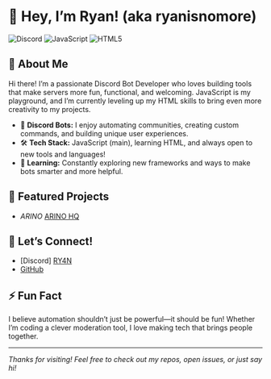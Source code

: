 # 👋 Hey, I’m Ryan! (aka ryanisnomore)

![Discord](https://img.shields.io/badge/Discord%20Bots-Developer-5865F2?style=for-the-badge&logo=discord)
![JavaScript](https://img.shields.io/badge/JavaScript-Expert-F7DF1E?style=for-the-badge&logo=javascript)
![HTML5](https://img.shields.io/badge/HTML5-Learning-E34F26?style=for-the-badge&logo=html5)

## 🚀 About Me
Hi there! I’m a passionate Discord Bot Developer who loves building tools that make servers more fun, functional, and welcoming. JavaScript is my playground, and I’m currently leveling up my HTML skills to bring even more creativity to my projects.

- 🤖 **Discord Bots:** I enjoy automating communities, creating custom commands, and building unique user experiences.
- 🛠️ **Tech Stack:** JavaScript (main), learning HTML, and always open to new tools and languages!
- 🌱 **Learning:** Constantly exploring new frameworks and ways to make bots smarter and more helpful.

## 🌟 Featured Projects
<!-- Add your favorite bots/projects here! -->
- _ARINO_ [ARINO HQ](https://discord.gg/W2GheK3F9m)

## 💬 Let’s Connect!
<!-- Add your social links here if you want -->
- [Discord] [RY4N](https://discord.com/users/1085376019445321829)
- [GitHub](https://github.com/ryanisnomore)

## ⚡ Fun Fact
I believe automation shouldn’t just be powerful—it should be fun! Whether I’m coding a clever moderation tool, I love making tech that brings people together.

---

_Thanks for visiting! Feel free to check out my repos, open issues, or just say hi!_
